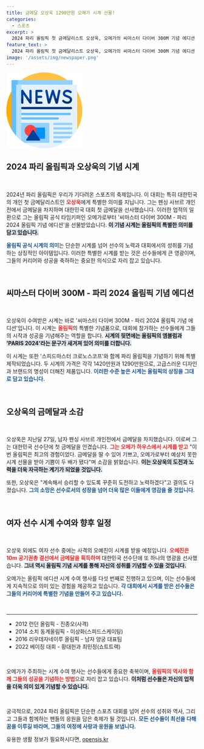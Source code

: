 ```yaml
---
title: 금메달 오상욱 1290만원 오메가 시계 선물!
categories:
  - 스포츠
excerpt: >
  2024 파리 올림픽 첫 금메달리스트 오상욱, 오메가의 씨마스터 다이버 300M 기념 에디션 시계 선물받아! 감격의 순간을 오메가 하우스에서 기념하며 최고의 경험이라고 소감 전해, 기대되는 여정!
feature_text: >
  2024 파리 올림픽 첫 금메달리스트 오상욱, 오메가의 씨마스터 다이버 300M 기념 에디션 시계 선물받아! 감격의 순간을 오메가 하우스에서 기념하며 최고의 경험이라고 소감 전해, 기대되는 여정!
image: '/assets/img/newspaper.png'
---
```


<p><img src="/assets/img/newspaper.png" alt="kimp 속보" /></p>

<h2 data-ke-size="size26">2024 파리 올림픽과 오상욱의 기념 시계</h2>

<p data-ke-size="size16">&nbsp;</p>

<p>2024년 파리 올림픽은 우리가 기다려온 스포츠의 축제입니다. 이 대회는 특히 대한민국의 개인 첫 금메달리스트인 <b><span style="color: #ee2323;">오상욱</span></b>에게 특별한 의미를 지닙니다. 그는 펜싱 사브르 개인전에서 금메달을 차지하며 대한민국 대회 첫 금메달을 선사했습니다. 이러한 업적의 일환으로 그는 올림픽 공식 타임키퍼인 오메가로부터 '씨마스터 다이버 300M - 파리 2024 올림픽 기념 에디션'을 선물받았습니다. <b><span style="background-color: #21538527;">이 기념 시계는 올림픽의 특별한 의미를 담고 있습니다.</span></b></p>

<p><b><span style="color: #1a5490;">올림픽 공식 시계의 의미</span></b>는 단순한 시계를 넘어 선수의 노력과 대회에서의 성취를 기념하는 상징적인 아이템입니다. 
이러한 특별한 시계를 받는 것은 선수들에게 큰 영광이며, 그들의 커리어와 성공을 축하하는 중요한 의식으로 자리 잡고 있습니다.</p>

<p data-ke-size="size16">&nbsp;</p>

<h2 data-ke-size="size26">씨마스터 다이버 300M - 파리 2024 올림픽 기념 에디션</h2>

<p data-ke-size="size16">&nbsp;</p>

<p>오상욱이 수여받은 시계는 바로 '씨마스터 다이버 300M - 파리 2024 올림픽 기념 에디션'입니다. 이 시계는 <b><span style="color: #ee2323;">올림픽</span></b>의 특별한 기념품으로, 대회에 참가하는 선수들에게 그들의 시작과 성공을 기념해주는 역할을 합니다. <b><span style="background-color: #21538527;">시계의 뒷면에는 올림픽의 엠블럼과 'PARIS 2024'라는 문구가 새겨져 있어 의미를 더합니다.</span></b> </p>

<p>이 시계는 또한 '스피드마스터 크로노스코프'와 함께 파리 올림픽을 기념하기 위해 특별 제작되었습니다. 두 시계의 가격은 각각 1420만원과 1290만원으로, 고급스러운 디자인과 브랜드의 명성이 더해진 제품입니다. 
<b><span style="color: #1a5490;">이러한 수준 높은 시계는 올림픽의 상징을 그대로 담고 있습니다.</span></b>  </p>

<p data-ke-size="size16">&nbsp;</p>

<h2 data-ke-size="size26">오상욱의 금메달과 소감</h2>

<p data-ke-size="size16">&nbsp;</p>

<p>오상욱은 지난달 27일, 남자 펜싱 사브르 개인전에서 금메달을 차지했습니다. 이로써 그는 대한민국 선수단에 첫 금메달을 안겼습니다. <b><span style="color: #ee2323;">그는 오메가 하우스에서 시계를 받고</span></b> "이번 올림픽은 최고의 경험이었다. 금메달을 딸 수 있어 기쁘고, 오메가로부터 예상치 못한 시계 선물을 받아 기쁨이 두 배가 됐다"며 소감을 밝혔습니다. <b><span style="background-color: #21538527;">이는 오상욱의 도전과 노력을 더욱 자극하는 계기가 되었을 것입니다.</span></b></p>

<p>또한, 오상욱은 "계속해서 승리할 수 있도록 꾸준히 도전하고 노력하겠다"고 결의도 다졌습니다. 
<b><span style="color: #1a5490;">그의 소망은 선수로서의 성장을 넘어 더욱 많은 이들에게 영감을 줄 것입니다.</span></b></p>

<p data-ke-size="size16">&nbsp;</p>

<h2 data-ke-size="size26">여자 선수 시계 수여와 향후 일정</h2>

<p data-ke-size="size16">&nbsp;</p>

<p>오상욱 외에도 여자 선수 중에는 사격의 오예진이 시계를 받을 예정입니다. <b><span style="color: #ee2323;">오예진은 10m 공기권총 결선에서 금메달을 획득하며</span></b> 대한민국 선수단에 또 하나의 영광을 선사했습니다. <b><span style="background-color: #21538527;">그녀 역시 올림픽 기념 시계를 통해 자신의 성취를 기념할 수 있을 것입니다.</span></b> </p>

<p>오메가는 올림픽 에디션 시계 수여 행사를 다섯 번째로 진행하고 있으며, 이는 선수들에게 지속적으로 의미 있는 경험을 제공하고 있습니다. <b><span style="color: #1a5490;">각 대회에서 시계를 받은 선수들은 그들의 커리어에 특별한 기념을 만들어 주고 있습니다.</span></b></p>

<p data-ke-size="size16">&nbsp;</p>

<hr>

<ul>
    <li>2012 런던 올림픽 - 진종오(사격)</li>
    <li>2014 소치 동계올림픽 - 이상화(스피드스케이팅)</li>
    <li>2016 리우데자네이루 올림픽 - 남자 양궁 대표팀</li>
    <li>2022 베이징 대회 - 황대헌과 최민정(쇼트트랙)</li>
</ul>

<p data-ke-size="size16">&nbsp;</p>

<p>오메가가 주최하는 시계 수여 행사는 선수들에게 중요한 축복이며, <b><span style="color: #ee2323;">올림픽의 역사와 함께 그들의 성공을 기념하는 방법</span></b>으로 자리 잡고 있습니다. 
<b><span style="background-color: #21538527;">이처럼 선수들은 자신의 업적을 더욱 의미 있게 기념할 수 있습니다.</span></b></p>

<p data-ke-size="size16">&nbsp;</p>

<p>궁극적으로, 2024 파리 올림픽은 단순한 스포츠 대회를 넘어 선수의 성취와 역사, 그리고 그들과 함께하는 팬들의 응원을 담은 축제가 될 것입니다. 
<b><span style="color: #1a5490;">모든 선수들이 최선을 다해 꿈을 이루길 바라며, 그들의 여정에 사랑과 응원을 보냅니다.</span></b></p>
유용한 생활 정보가 필요하시다면, <a href="https://opensis.kr" rel="dofollow">opensis.kr</a>


